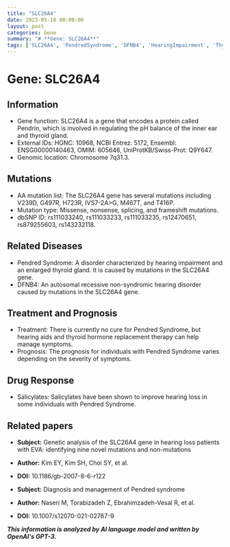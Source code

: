 ```yaml
---
title: "SLC26A4"
date: 2023-05-16 00:00:00
layout: post
categories: Gene
summary: "# **Gene: SLC26A4**"
tags: ['SLC26A4', 'PendredSyndrome', 'DFNB4', 'HearingImpairment', 'ThyroidGland', 'Mutation', 'Salicylates', 'GeneticAnalysis']
---
```


# **Gene: SLC26A4**

## Information
- Gene function: SLC26A4 is a gene that encodes a protein called Pendrin, which is involved in regulating the pH balance of the inner ear and thyroid gland.
- External IDs: HGNC: 10968, NCBI Entrez: 5172, Ensembl: ENSG00000140463, OMIM: 605646, UniProtKB/Swiss-Prot: Q9Y647.
- Genomic location: Chromosome 7q31.3.

## Mutations
- AA mutation list: The SLC26A4 gene has several mutations including V239D, G497R, H723R, IVS7-2A>G, M467T, and T416P.
- Mutation type: Missense, nonsense, splicing, and frameshift mutations.
- dbSNP ID: rs111033240, rs111033233, rs111033235, rs12470651, rs879255603, rs143232118.

## Related Diseases
- Pendred Syndrome: A disorder characterized by hearing impairment and an enlarged thyroid gland. It is caused by mutations in the SLC26A4 gene.
- DFNB4: An autosomal recessive non-syndromic hearing disorder caused by mutations in the SLC26A4 gene.

## Treatment and Prognosis
- Treatment: There is currently no cure for Pendred Syndrome, but hearing aids and thyroid hormone replacement therapy can help manage symptoms.
- Prognosis: The prognosis for individuals with Pendred Syndrome varies depending on the severity of symptoms.

## Drug Response
- Salicylates: Salicylates have been shown to improve hearing loss in some individuals with Pendred Syndrome.

## Related papers
- **Subject:** Genetic analysis of the SLC26A4 gene in hearing loss patients with EVA: identifying nine novel mutations and non-mutations
- **Author:** Kim EY, Kim SH, Choi SY, et al.
- **DOI:** 10.1186/gb-2007-8-6-r122

- **Subject:** Diagnosis and management of Pendred syndrome
- **Author:** Naseri M, Torabizadeh Z, Ebrahimzadeh-Vesal R, et al.
- **DOI:**  10.1007/s12070-021-02767-9

**_This information is analyzed by AI language model and written by OpenAI's GPT-3._**